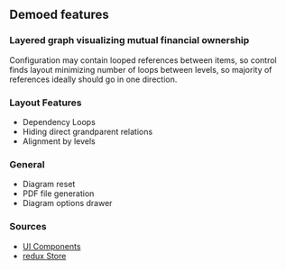 ## Demoed features
### Layered graph visualizing mutual financial ownership
Configuration may contain looped references between items, so control finds layout minimizing number of loops between levels, so majority of references ideally should go in one direction.

### Layout Features
* Dependency Loops 
* Hiding direct grandparent relations
* Alignment by levels

### General
* Diagram reset
* PDF file generation
* Diagram options drawer

### Sources
* [UI Components](https://github.com/BasicPrimitives/react-demo/blob/master/client/src/containers/MutualFinancialOwnership/MutualFinancialOwnership.js)
* [redux Store](https://github.com/BasicPrimitives/react-demo/blob/master/client/src/redux/modules/demos/mutualfinancialownership.js)